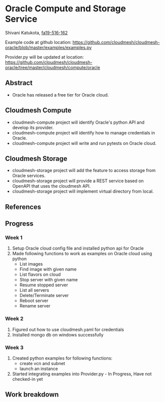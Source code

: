 # Oracle Compute and Storage Service

Shivani Katukota, [fa19-516-162](https://github.com/cloudmesh-community/fa19-516-162)

Example code at github location: 
<https://github.com/cloudmesh/cloudmesh-oracle/blob/master/examples/examples.py>

Provider.py will be updated at location:
<https://github.com/cloudmesh/cloudmesh-oracle/tree/master/cloudmesh/compute/oracle>
## Abstract

- Oracle has released a free tier for Oracle cloud.

## Cloudmesh Compute

- cloudmesh-compute project will identify Oracle's python API and develop its 
provider.
- cloudmesh-compute project will identify how to manage credentials in Oracle.
- cloudmesh-compute project will write and run pytests on Oracle cloud. 

## Cloudmesh Storage

- cloudmesh-storage project will add the feature to access storage from Oracle 
services.
- cloudmesh-storage project will provide a REST service based on OpenAPI that 
uses the cloudmesh API.
- cloudmesh-storage project will implement virtual directory from local.

## References

## Progress

### Week 1
1. Setup Oracle cloud config file and installed python api for Oracle
2. Made following functions to work as examples on Oracle cloud using python
    - List images
    - Find image with given name
    - List flavors on cloud
    - Stop server with given name
    - Resume stopped server
    - List all servers
    - Delete/Terminate server
    - Reboot server
    - Rename server

### Week 2
1. Figured out how to use cloudmesh.yaml for credentials
2. Installed mongo db on windows successfully

### Week 3
1. Created python examples for following functions: 
    - create vcn and subnet
    - launch an instance
2. Started integrating examples into Provider.py - In Progress, 
Have not checked-in yet

## Work breakdown
